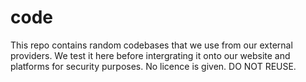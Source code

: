 # code

This repo contains random codebases that we use from our external providers. We test it here before intergrating it onto our website and platforms for security purposes. No licence is given. DO NOT REUSE.

